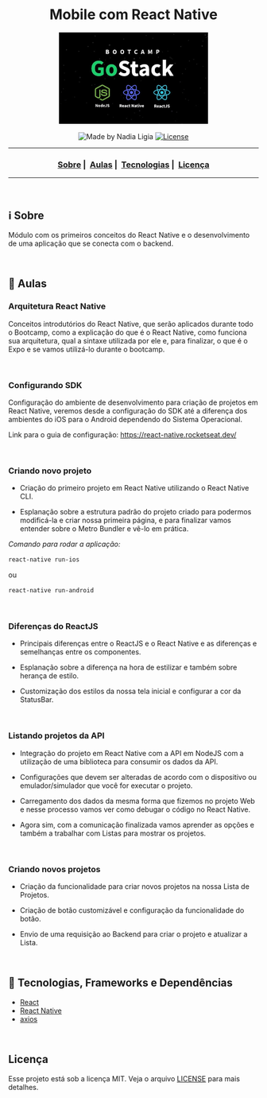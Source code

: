 <h1 align="center">Mobile com React Native</h1>
<p align="center">
  <img src="../../assets/logo.jpg" width="300" heigth="300">
</p>


<p align="center">
  <img alt="Made by Nadia Ligia" src="https://img.shields.io/badge/made%20by-Nadia%20Ligia-informational">
  
  <a href="license.md">
  <img alt="License" src="https://img.shields.io/badge/License-MIT-informational">
  </a>
</p>

___

<h3 align="center">
  <a href="#information_source-sobre">Sobre</a>&nbsp;|&nbsp;
  <a href="#book-aulas">Aulas</a>&nbsp;|&nbsp;
  <a href="#rocket-tecnologias-frameworks-dependencias">Tecnologias</a>&nbsp;|&nbsp;
  <a href="#licença">Licença</a>
</h3>

___

<br>

## :information_source: Sobre

Módulo com os primeiros conceitos do React Native e o desenvolvimento de uma aplicação que se conecta com o backend.

<br>

## :book: Aulas

### Arquitetura React Native

Conceitos introdutórios do React Native, que serão aplicados durante todo o Bootcamp, como a explicação do que é o React Native, como funciona sua arquitetura, qual a sintaxe utilizada por ele e, para finalizar, o que é o Expo e se vamos utilizá-lo durante o bootcamp.

<br>

### Configurando SDK

Configuração do ambiente de desenvolvimento para criação de projetos em React Native, veremos desde a configuração do SDK até a diferença dos ambientes do iOS para o Android dependendo do Sistema Operacional.

Link para o guia de configuração: https://react-native.rocketseat.dev/


<br>

### Criando novo projeto

- Criação do primeiro projeto em React Native utilizando o React Native CLI.

- Esplanação sobre a estrutura padrão do projeto criado para podermos modificá-la e criar nossa primeira página, e para finalizar vamos entender sobre o Metro Bundler e vê-lo em prática.

*Comando para rodar a aplicação:*

```bash
react-native run-ios
```

ou

```bash
react-native run-android
```

<br>

### Diferenças do ReactJS

- Principais diferenças entre o ReactJS e o React Native e as diferenças e semelhanças entre os componentes. 

- Esplanação sobre a diferença na hora de estilizar e também sobre herança de estilo.

- Customização dos estilos da nossa tela inicial e configurar a cor da StatusBar.
<br>

### Listando projetos da API

 - Integração do projeto em React Native com a API em NodeJS com a utilização de uma biblioteca para consumir os dados da API.
 
- Configurações que devem ser alteradas de acordo com o dispositivo ou emulador/simulador que você for executar o projeto. 

- Carregamento dos dados da mesma forma que fizemos no projeto Web e nesse processo vamos ver como debugar o código no React Native. 

- Agora sim, com a comunicação finalizada vamos aprender as opções e também a trabalhar com Listas para mostrar os projetos.

<br>

### Criando novos projetos

- Criação da funcionalidade para criar novos projetos na nossa Lista de Projetos. 

- Criação de botão customizável e configuração da funcionalidade do botão.

- Envio de uma requisição ao Backend para criar o projeto e atualizar a Lista.

<br>

## :rocket: Tecnologias, Frameworks e Dependências 

- [React](https://pt-br.reactjs.org/)
- [React Native](https://reactnative.dev/)
- [axios](https://www.npmjs.com/package/axios)

<br>

## Licença 

Esse projeto está sob a licença MIT. Veja o arquivo [LICENSE](../../LICENSE) para mais detalhes.